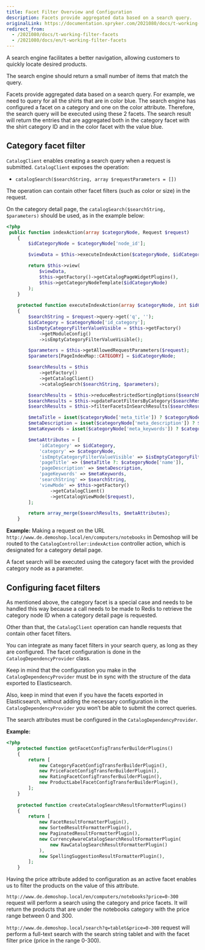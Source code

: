 ```yaml
---
title: Facet Filter Overview and Configuration
description: Facets provide aggregated data based on a search query.
originalLink: https://documentation.spryker.com/2021080/docs/t-working-filter-facets
redirect_from:
  - /2021080/docs/t-working-filter-facets
  - /2021080/docs/en/t-working-filter-facets
---
```


<!--used to be: http://spryker.github.io/tutorials/yves/working-with-filter-facets/-->
A search engine facilitates a better navigation, allowing customers to quickly locate desired products.

The search engine should return a small number of items that match the query.

Facets provide aggregated data based on a search query. For example, we need to query for all the shirts that are in color blue. The search engine has configured a facet on a category and one on the color attribute. Therefore, the search query will be executed using these 2 facets. The search result will return the entries that are aggregated both in the category facet with the shirt category ID and in the color facet with the value blue.

## Category facet filter
`CatalogClient` enables creating a search query when a request is submitted. `CatalogClient` exposes the operation:

* `catalogSearch($searchString, array $requestParameters = [])`

The operation can contain other facet filters (such as color or size)  in the request.

On the category detail page, the `catalogSearch($searchString, $parameters)` should be used, as in the example below:

```php
<?php
 public function indexAction(array $categoryNode, Request $request)
    {
        $idCategoryNode = $categoryNode['node_id'];

        $viewData = $this->executeIndexAction($categoryNode, $idCategoryNode, $request);

        return $this->view(
            $viewData,
            $this->getFactory()->getCatalogPageWidgetPlugins(),
            $this->getCategoryNodeTemplate($idCategoryNode)
        );
    }
    
    protected function executeIndexAction(array $categoryNode, int $idCategoryNode, Request $request): array
    {
        $searchString = $request->query->get('q', '');
        $idCategory = $categoryNode['id_category'];
        $isEmptyCategoryFilterValueVisible = $this->getFactory()
            ->getModuleConfig()
            ->isEmptyCategoryFilterValueVisible();

        $parameters = $this->getAllowedRequestParameters($request);
        $parameters[PageIndexMap::CATEGORY] = $idCategoryNode;

        $searchResults = $this
            ->getFactory()
            ->getCatalogClient()
            ->catalogSearch($searchString, $parameters);

        $searchResults = $this->reduceRestrictedSortingOptions($searchResults);
        $searchResults = $this->updateFacetFiltersByCategory($searchResults, $idCategory);
        $searchResults = $this->filterFacetsInSearchResults($searchResults);

        $metaTitle = isset($categoryNode['meta_title']) ? $categoryNode['meta_title'] : '';
        $metaDescription = isset($categoryNode['meta_description']) ? $categoryNode['meta_description'] : '';
        $metaKeywords = isset($categoryNode['meta_keywords']) ? $categoryNode['meta_keywords'] : '';

        $metaAttributes = [
            'idCategory' => $idCategory,
            'category' => $categoryNode,
            'isEmptyCategoryFilterValueVisible' => $isEmptyCategoryFilterValueVisible,
            'pageTitle' => ($metaTitle ?: $categoryNode['name']),
            'pageDescription' => $metaDescription,
            'pageKeywords' => $metaKeywords,
            'searchString' => $searchString,
            'viewMode' => $this->getFactory()
                ->getCatalogClient()
                ->getCatalogViewMode($request),
        ];

        return array_merge($searchResults, $metaAttributes);
    }
```
**Example:**
Making a request on the URL `http://www.de.demoshop.local/en/computers/notebooks` in Demoshop will be routed to the `CatalogController:indexAction` controller action, which is designated for a category detail page.

A facet search will be executed using the category facet with the provided category node as a parameter.

## Configuring facet filters
As mentioned above, the category facet is a special case and needs to be handled this way because a call needs to be made to Redis to retrieve the category node ID when a category detail page is requested.

Other than that, the `CatalogClient` operation can handle requests that contain other facet filters.

You can integrate as many facet filters in your search query, as long as they are configured. The facet configuration is done in the `CatalogDependencyProvider` class.

Keep in mind that the configuration you make in the `CatalogDependencyProvider` must be in sync with the structure of the data exported to Elasticsearch.

Also, keep in mind that even if you have the facets exported in Elasticsearch, without adding the necessary configuration in the `CatalogDependencyProvider` you won’t be able to submit the correct queries.

The search attributes must be configured in the `CatalogDependencyProvider`.

**Example:**

```php
<?php
    protected function getFacetConfigTransferBuilderPlugins()
    {
        return [
            new CategoryFacetConfigTransferBuilderPlugin(),
            new PriceFacetConfigTransferBuilderPlugin(),
            new RatingFacetConfigTransferBuilderPlugin(),
            new ProductLabelFacetConfigTransferBuilderPlugin(),
        ];
    }
    
    protected function createCatalogSearchResultFormatterPlugins()
    {
        return [
            new FacetResultFormatterPlugin(),
            new SortedResultFormatterPlugin(),
            new PaginatedResultFormatterPlugin(),
            new CurrencyAwareCatalogSearchResultFormatterPlugin(
                new RawCatalogSearchResultFormatterPlugin()
            ),
            new SpellingSuggestionResultFormatterPlugin(),
        ];
    }
```

Having the price attribute added to configuration as an active facet enables us to filter the products on the value of this attribute.

`http://www.de.demoshop.local/en/computers/notebooks?price=0-300` request will perform a search using the category and price facets. It will return the products that are under the notebooks category with the price range between 0 and 300.

`http://www.de.demoshop.local/search?q=tablet&price=0-300` request will perform a full-text search with the search string tablet and with the facet filter price (price in the range 0-300).

